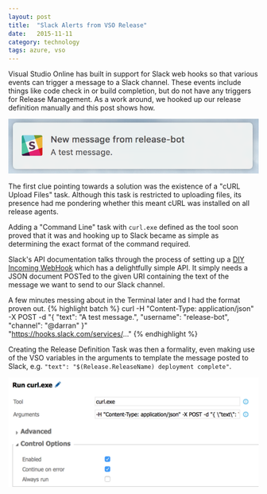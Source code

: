 ```yaml
---
layout: post
title:  "Slack Alerts from VSO Release"
date:   2015-11-11
category: technology
tags: azure, vso
---
```

Visual Studio Online has built in support for Slack web hooks so that
various events can trigger a message to a Slack channel. These events
include things like code check in or build completion, but do not have
any triggers for Release Management. As a work around, we hooked up our
release definition manually and this post shows how.

![](/img/SlackMessage.png)

<!-- more -->

The first clue pointing towards a solution was the existence of a
"cURL Upload Files" task. Although this task is restricted to uploading
files, its presence had me pondering whether this meant cURL was
installed on all release agents.

Adding a "Command Line" task with `curl.exe` defined as the tool soon
proved that it was and hooking up to Slack became as simple as
determining the exact format of the command required.

Slack's API documentation talks through the process of setting up
a [DIY Incoming WebHook](https://api.slack.com/incoming-webhooks)
which has a delightfully simple API. It simply needs a JSON document
POSTed to the given URI containing the text of the message we want
to send to our Slack channel.

A few minutes messing about in the Terminal later and I had the format
proven out.
{% highlight batch %}
curl -H "Content-Type: application/json" \
	 -X POST -d "{ \"text\": \"A test message.\", \"username\": \"release-bot\", \"channel\": \"@darran\" }" \
	 "https://hooks.slack.com/services/..."
{% endhighlight %}

Creating the Release Definition Task was then a formality, even making
use of the VSO variables in the arguments to template the message
posted to Slack, e.g. `"text": "$(Release.ReleaseName) deployment
complete"`.

![](/img/SlackCurlTask.png)